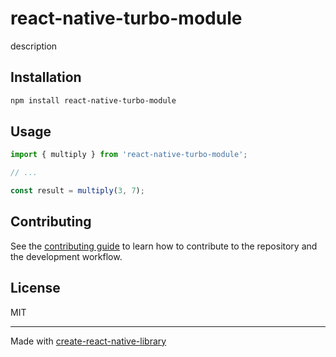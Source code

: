 # react-native-turbo-module

description

## Installation

```sh
npm install react-native-turbo-module
```

## Usage


```js
import { multiply } from 'react-native-turbo-module';

// ...

const result = multiply(3, 7);
```

## Contributing

See the [contributing guide](CONTRIBUTING.md) to learn how to contribute to the repository and the development workflow.

## License

MIT

---

Made with [create-react-native-library](https://github.com/callstack/react-native-builder-bob)
